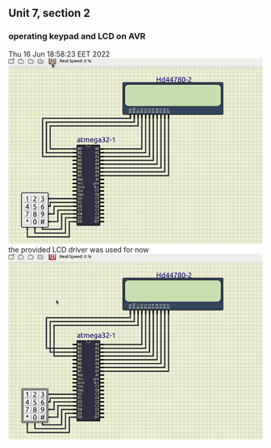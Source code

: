 ## Unit 7, section 2
### operating keypad and LCD on AVR
Thu 16 Jun 18:58:23 EET 2022
![Alt Text](resources/Peek-2022-06-16-18-56.gif)
the provided LCD driver was used for now
![Alt Text](resources/Peek-2022-06-13-04-11.gif)
